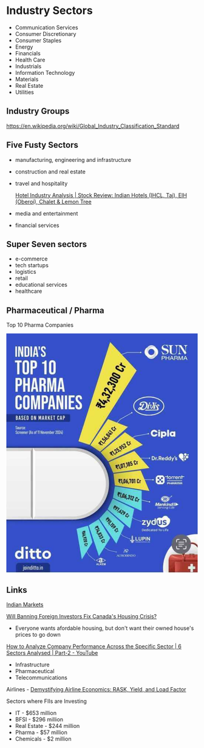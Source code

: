 # Industry Sectors

- Communication Services
- Consumer Discretionary
- Consumer Staples
- Energy
- Financials
- Health Care
- Industrials
- Information Technology
- Materials
- Real Estate
- Utilities

## Industry Groups

https://en.wikipedia.org/wiki/Global_Industry_Classification_Standard

## Five Fusty Sectors

- manufacturing, engineering and infrastructure
- construction and real estate
- travel and hospitality

    [Hotel Industry Analysis | Stock Review: Indian Hotels (IHCL, Taj), EIH (Oberoi), Chalet & Lemon Tree](https://www.youtube.com/watch?v=Qt5qRbvIWdk)

- media and entertainment
- financial services

## Super Seven sectors

- e-commerce
- tech startups
- logistics
- retail
- educational services
- healthcare

## Pharmaceutical / Pharma

Top 10 Pharma Companies

![Top 10 Pharma Companies](../../media/Screenshot%202024-12-01%20at%2012.37.41%20AM.jpg)

## Links

[Indian Markets](../../management/business/indian-market)

[Will Banning Foreign Investors Fix Canada's Housing Crisis?](https://www.youtube.com/watch?v=ROHl9bxubgc)

- Everyone wants afordable housing, but don't want their owned house's prices to go down

[How to Analyze Company Performance Across the Specific Sector | 6 Sectors Analysed | Part-2 - YouTube](https://www.youtube.com/watch?v=CaLNWQlhGGs)

- Infrastructure
- Pharmaceutical
- Telecommunications

Airlines - [Demystifying Airline Economics: RASK, Yield, and Load Factor](https://www.linkedin.com/pulse/demystifying-airline-economics-rask-yield-load-factor-laili-abdullah/)

Sectors where FIIs are Investing

- IT - $653 million
- BFSI - $296 million
- Real Estate - $244 million
- Pharma - $57 million
- Chemicals - $2 million
